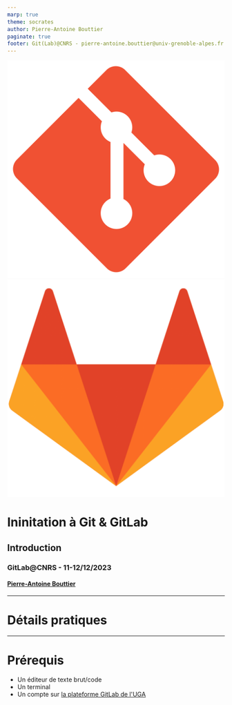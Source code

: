 ```yaml
---
marp: true
theme: socrates
author: Pierre-Antoine Bouttier
paginate: true
footer: Git(Lab)@CNRS - pierre-antoine.bouttier@univ-grenoble-alpes.fr
---
```


<!-- _class: titlepage -->

<style scoped>
margin-left: 10%;

</style>

![bg left:33% fit](fig/logo-git.png)
![bg left:33% fit](fig/logo-gitlab.png)
# Ininitation à Git & GitLab
## Introduction

### GitLab@CNRS - 11-12/12/2023
#### [Pierre-Antoine Bouttier](mailto:pierre-antoine.bouttier@univ-grenoble-alpes.fr)

---
# Détails pratiques

---
# Prérequis

- Un éditeur de texte brut/code
- Un terminal
- Un compte sur [la plateforme GitLab de l'UGA](https://gricad-gitlab.univ-grenoble-alpes.fr)